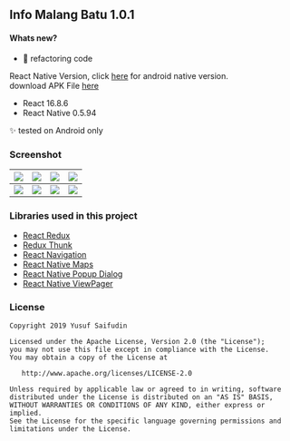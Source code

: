 ## Info Malang Batu 1.0.1 ##

#### Whats new? #####
* :hammer: refactoring code

React Native Version, click [here](https://github.com/yoesuv/Info-Malang-Batu) for android native version.<br/>
download APK File [here](https://drive.google.com/file/d/1z4_xExLBjPlOpOEts6MZ3FLS8ZOuqYKf/view?usp=sharing)
* React 16.8.6
* React Native 0.5.94

:sparkles: tested on Android only

### Screenshot ###
| ![](https://lh3.googleusercontent.com/pCl0tVsgZ7n4pPXwCfTxiv67ZqpAbhVFtF1Fdu9sgg8-kuMW-lpgds4TVPgNNKKWrFAegCcVj4a1nYfS_ZaJwm2qLQF3A9rCPOGsNU38mF0idx74ACb75xTxD2DAdC0b2w2oJeJVjX_jSS0cf4pjUtSseQk1XF4rwGOrXdsIXv1bkDeMLSPHntuiGyZnncPxHitHc92Wv1pk-JUVqdOGZrXFqhAZr-M_UmpA1X3clmhmckcw_t9h2BpQpTjhk0HUfnSf0nD2e49hM6mxtnNoDCFXNckKKSeRDAoFRrw0LMSG9KWHJVlICZ7w5DKv0UKbszVbCU-syx3TjhT3jpU9rdDDdyTYU830rq9DT6bd6pIjfzVNdF7vvfyN-A2oDACBsrNhr4YjxXtDeWC2WvAvVntNGuZa08Za0n_NqqcviDU3fFEejBLzAIJpFSSUqNfJ-mv2jxUavKwZvc6SOBSyE2FYe96vImYgnSc6uO4w8yyMAVqflv5f32Q1lMagWz-lOWpY_5Z-RHLlidn1fey180Jqva8jZHBMed3zseFcdHZ_XLGrqjRXKMP28Olp_7Tupd2pQPprfkydTQ7Yl2sz8_JV-aeCuQaff0WPfnVFBpqEYYjo4w_yg_doTGHTNqCLqvVRrUNWXcoF0YknKqg63lOTWL3w5zY=w361-h641-no) | ![](https://lh3.googleusercontent.com/nmgh1oTVgmO_b4-C_m9rfVpuPEOOy6ge6ttfKjbcITOvZWPmALkJu3yS3h4zw7NqJztrJ9PLpoDkwlhmddqDqptYhcZv8NXyIXd1QhkevtGN2zJJtKQOfcCvyWNkBvNKXy9d5OxgFTedoYJr0LfXSqiXtyafgSHhmv2S-TAj3ssb-5FNHTEJPLl0e6cq3dT-S8dzR2a0R4XfB4fgt-V27GNRLurb29-ob3lZxqnDrMS1vHX_gb5uC6cHMZINb9gY-ty0D3Umk_Yu_37Wl-63N3v-Ju5MfL70W1peNLtZ_k0oUnthaSexhGOLSDSp7-08ax729I0vMadhCifi9Lk7JyX0jwUB7-KGWBM_nqy1-hhrLrPeaqC6aO13LKEc2DG6L2lrIqU4n_zNe6uZHjjZYI-BzBK7z-yRducYvQnKdvfJontgX-0Uby1xmAyFxrzCNq1iOGxgwonfHDh63dYfj1-w-jeTMnFcIxiDQe4PDwmFxfmzAd1vczPPv8h0jl16DL7-asPJ-jyG8o9UxOBPwE04LY1pg9kr6-Z47SQhbvMMIFQbAPjuk-qvd0rAi5GtFN1WaRXuwMR7lYhmPdl3SOvYz18mIQAE_VFHRXPE7qy430eah89JwpR8GJOW-upuVuu8qTAsVdygX1jP5RZKsFa5ll31FtA=w361-h641-no) | ![](https://lh3.googleusercontent.com/LzlNRRlPBhhHb72ri5bTBL1Y57Pc-iQ2G5jkE7Ggo6Ewr9d3a552YWcU50nyHWgLzcRZCdY_Jfbph4Kn0gj0xHidDEoVtK4wduLBWq7mTNQVanl0G7IWlJ98l6JoPE7u9LHN2dqqKbVcQH45Ri070V5yJLB-S5Z8YaLqSzNggHNg5Z0uff5JAztPd7YqabrL3TX6uAduG7qv3qRE4xGGDCYlXJS6WU2ODOLxsgmdOwQTH4moAqakD6-6RZJjUHvG90aoFymMyhrWnR_Rt4bWwxoxJCha56NQpH3Gnwhe2s27hGSvGXNT6ktxUs3ET107vRuAMalYP-m1zRx27-8Jrq-lzjonfTiHGL91q67sOTD-ix_pMmmslnJU60eYSRA5Eb1wkR1vR6uK5exyxeWltqnQ9uewB7c50u1020JAvzf9NFhxMTzbVVnM9y8Qen9tQL-jZ0QTZGQUMzH4aSDs_Y886FtbfI9pI7vaBBjt3-1hCRlFJu7Nab-SwD9zSHBL1p4RyHdQwI60D2TkVpDegdgiYB2aZmvBNUC0cUcV91zrnnfFmdKjQPpIfYvlPWNlKy4Irzy-M-60-HjVB470mjXS56O966pDKpgiTYVV_kM0qt1OzjvBb7jUViBwT8wFMhFo3XCQd6eGXjREz43_iOEnVG_7T6M=w361-h641-no) | ![](https://lh3.googleusercontent.com/YP3eEPuRuIjpy13-IVj2ufQDQ0MAfQiSq3PRzx5fLGfmOVUtvaqeGqN-N12wE7bkeBHP7cxLemQvImSc-D7oLtMJSs2r_Xyvq-wEKQ0rg3Rl4AYEslR3mDBNnxxLQgSNsBK7ZzbOgU4_D5D25tcwt5sCERdOxUyEts7mgW-X5CbciR61mGK5CCNxPe65xLYGRszG6KcUULXP-eAofKEwyFur10HBFDV4WuMzN_jzF478XyNt5RlVopFEDnMLTPVXhwby5n2qM753Skak0EVdSEx2R03mVT-p42yT1IvbW9m97xHUeBHZEyJmudE0sRtydWklmhd9jiqBp9aVLI09P0kGwqo_Vjlm3bQNfBYJtEFKYpcn6-I3N9P6q-iED-kD_jtOmncXxKQ5KDNv7U7Wp6_AOVfjTdd5wybJmaN4daMNrFmFHUwmtDRroW14KahMlV-PsrEk9v6oJJK8ewj1WdJVjkuzzw0mw3rK4jXo6YBsXzsmYdQfKrpDtS2Cwh4ycjjj0SoV5LABTHWniI-6ea0PqBwXla4UNi5sMvYq0RwSHcEUOvDGhPiXPBQdy3RoUFGJVOsNIdHl3Lvj-sytjPUccq3GMbOK-7sDDrKd7VsQ-6mNBpneQG1MCpAxfQIEmGaGsNDjYmIC_qvgrFYzIv45gm7bJO0=w361-h641-no) |
| :---: | :---: | :---: | :---: |
| ![](https://lh3.googleusercontent.com/6K5ZaBHtUyA4m-nvGmqxPzgRpfDpvFWw8frmS54Lse93RkFD5ZZENHdfLLdC7WKGq171_75_USRNR_cbxz7rzIGeF6I9QrsK8XiGEFcnmR__rmc8ifWjQXtde0Q1gziEEjaypG4bwU_u0GKJ8p5PLRg92qqwDYod-K2HukJ8Q9QRG0_0Ig10C4TIAJvL_ZLu1HWuwuIvelqwHKH2cmlr2VHaCGJ4DB02yO8QCmaxLZs2CU-0tPRISIho2cPXdZaq4mszCakTdxM03_A_czONZ7U6ZHTKvWtBIgTSzybwQaSaoUhcnhS9u-NVFZ_pJOuNN19RV2z9bClYKpKooXCR7ahEtAXp-5jlzRMBPLSxMLE8zVSyhX3OlM99iQDqE6lxUOF6soDZ1idilNJpsmA5X5b8ZEnkaPNgAHO8jYxYoOiWlGEEOqdL4YvU9GfXiIAerEJi0oNPaTGcJUdgzICP2lNRx_DyZITrWDaGOvTOW3AcczykU3EfUUFGMzraM4M0o45zSbuM46po2RQOkg6GNWD7Hah-1UlnAAD8M4nNwoQbPEn2C_jBBx6TM4EapeA6scbzn7BAeb-_Xg7KF7zVViwnnUOBe9dUzZSlF_VHActvPf-Aaihg6MiwBftAVR2DLlrgzDYtRhP3GLmZQkV3J1AFt1X4CO0=w361-h641-no) | ![](https://lh3.googleusercontent.com/PDScKz6v70YD9varMpIIR7D_lesSP9mxMLk7cLa2oJcbv4x7T_mgTwQhtf6UAB86RN4DmADp7m7QyJ9wtWL2T4_0gOv9P8bK0QGXzU-xq8yJCXS5U1uaYTfWhuI11a3U7j_6t0GMEBoPCtshuTZC7nh26qQOY-fJT5AZoUw-4txXiwNvlclLroZqYzD9sKMcfP48MqJxLGYombAm7C8kn7x-MbJyTtMENSgCat45hglfMS_rjHysMsP17E4i1ILw-3TajCVtD0BU5JDJvJp5dNGw4f7aO3r2jS_aKEPq9TqVvvwbVWLeUFsumSCi7kOu9aPkulWjGZCKGLe9nPvLfUWfOcSzf0rk912_KfVTpkKNrJpb7Y7xmaCqPPFslbILmkHazQVxgZaQgxcfRVWmqdLxcDWbG7oALWRoYGvlZdmicVaKl4SdtBrjUOtBXoOUIhmeMI_Z26HlBeH0wsZ38YL_AF2VEk_FhuLtCeMV2LbqNFUB6bUM5N76KSMsgdTUFwby6xKtMDQkEvGOshomX_sTFlX00cGdvlqJs-C7upmzLce2ckRgWYKBAJwPOK4CZUv15L6HG3ZtmM_pqe8_HUTH2zAcQY4Hh8djk8iU_Kf9HpjvbM6wiETXC8H1oPuXajxf7BU58lDrhZ7Rz3SMpSGU4NY9y_w=w361-h641-no) | ![](https://lh3.googleusercontent.com/ToxAGkYzheAlF8RT39lqNLBfKt-DOnzY4A-l6Z_dZeWnh8G6zC6grPudEhueGExr-GPNN1DRxjEiWy-cZxngLtPKGFCKOImYUmZmWAgtrJQ5U9T8-8zI7Tc-y2K9tXubBbfz8wF7_D9lHSOlXJQ1BjqdYH0iwzWUiLNiv8bn-sEnrmBH_-oH0e3Bx_w6Wk3rNfk8anC3pVYwJtFX-zHRpXe6hOv_IhUDABkONW2eQ4A_svXgGq0FAFa6ZGStXNOs3Jsx-CuhkUjPmJYD5PVE7nKicBfcerT411VkWIfeqIZwI3FqUTLK-QcRCmc2_1Nkstf_T4QwSO_d9CMsckz15MP6iYw6b8AcSD9yRLrcfufo1hJ9i58Bl-S-ubP027u9A_dwBybfJWSKY9REr4Y8NEG6I9LuPdDKN4GBDZISlO7vKFFd9UnDDDbRInWYllxuco-VW9gYurTOSJ1kvl3-Y2rzOsrRw1ZeFzPCBVodWGMENvsgTbqBKPNfDEcvGXZ_rcTbrCZSu8Q2hZZfTd9awWzT9KpklWuZeTc8D8_-L23b99X7k-chMMC-xi4Px6rJtr1Z2_TOHHfxt7g36c3fKnQhjK8ZZ01dBFpxz4wsR4ZSFWKoodIgPl67InO2gixrL6LGRiX5K7nAkVGS2sBxRgOein0BinE=w361-h641-no) | ![](https://lh3.googleusercontent.com/vSV7Zeed-u9ggnb0rgiN_te3dKxKpT1KXF8W3RSIwhgaGvTdxzcwFLugceUSgJ5FcDV6OBvSYzj9Ue32FmclXuvcA0hSKUtBW4PF0WGyZo37dOpK7X0ELYHrakK1xZRWdfOi7B_cjJWvi4M21ruJ-TiQJ6x8DPHqfUKfdoDiLkls8ho755kCGj-xJ1J7JI_h4zxVIMIMPhkyxX5yH602B0UVB1myser-1oRmkQvPQiMIb8JIWSHHAEkwt2TZoGzv_fxu4LSf9H_r13lQ1bL2f3VCwYujItbENIR9wr-6_3RUSlJ1I98sDYxyhakwUO38BtwBA2lQ6SiGfl_SocviVqyVm5ZgYmDMsUUS9fuE3vl5p6dbNESO5c40lNxfT5ryCA11diEdny06GHaDjyO7cmXh3_iPjN-R35-RankO7N8hogklLFTusnoJ3gOUIEMoVAT2cC32uQDhB5qI5QLVOQUrhW-RxY9ihDMEkrS5tLWGHN3ooTX-NLHI6uOL41ityboqkdk42ZuDp8Me2K0pwHX_EPxr9pghyZmD2WmQre4FqEvaIyStA8TWQse9BnM8yIdYr0vN2IEubCNUG12IUzSGnkuu4uupIBlvqYNOLYmJ41rMr7K3xYC7ol9qYmmpJ7-0EodYfraOm_nnquPYdctZO0VLLYE=w361-h641-no) |

### Libraries used in this project ###
* [React Redux](https://react-redux.js.org/)
* [Redux Thunk](https://github.com/reduxjs/redux-thunk)
* [React Navigation](https://github.com/react-navigation/react-navigation)
* [React Native Maps](https://github.com/react-native-community/react-native-maps)
* [React Native Popup Dialog](https://github.com/jacklam718/react-native-popup-dialog)
* [React Native ViewPager](https://github.com/zbtang/React-Native-ViewPager)

### License ###

    Copyright 2019 Yusuf Saifudin

    Licensed under the Apache License, Version 2.0 (the "License");
    you may not use this file except in compliance with the License.
    You may obtain a copy of the License at

       http://www.apache.org/licenses/LICENSE-2.0

    Unless required by applicable law or agreed to in writing, software
    distributed under the License is distributed on an "AS IS" BASIS,
    WITHOUT WARRANTIES OR CONDITIONS OF ANY KIND, either express or implied.
    See the License for the specific language governing permissions and
    limitations under the License.
